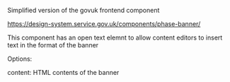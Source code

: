 Simplified version of the govuk frontend component

https://design-system.service.gov.uk/components/phase-banner/

This component has an open text elemnt to allow content editors to insert text in the format of the banner

Options: 

content: HTML contents of the banner